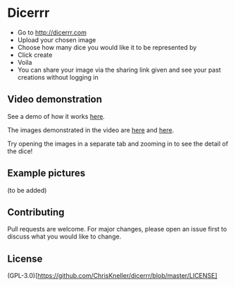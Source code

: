 # Dicerrr
- Go to http://dicerrr.com
- Upload your chosen image
- Choose how many dice you would like it to be represented by
- Click create
- Voila
- You can share your image via the sharing link given and see your past creations without logging in

## Video demonstration
See a demo of how it works [here](https://streamable.com/xk3k1u).

The images demonstrated in the video are [here](https://www.dicerrr.com/share/xxrH3dSk) and [here](https://www.dicerrr.com/share/GSw4sa3w).

Try opening the images in a separate tab and zooming in to see the detail of the dice!

## Example pictures
(to be added)

## Contributing
Pull requests are welcome. For major changes, please open an issue first to discuss what you would like to change.

## License
(GPL-3.0)[https://github.com/ChrisKneller/dicerrr/blob/master/LICENSE]
